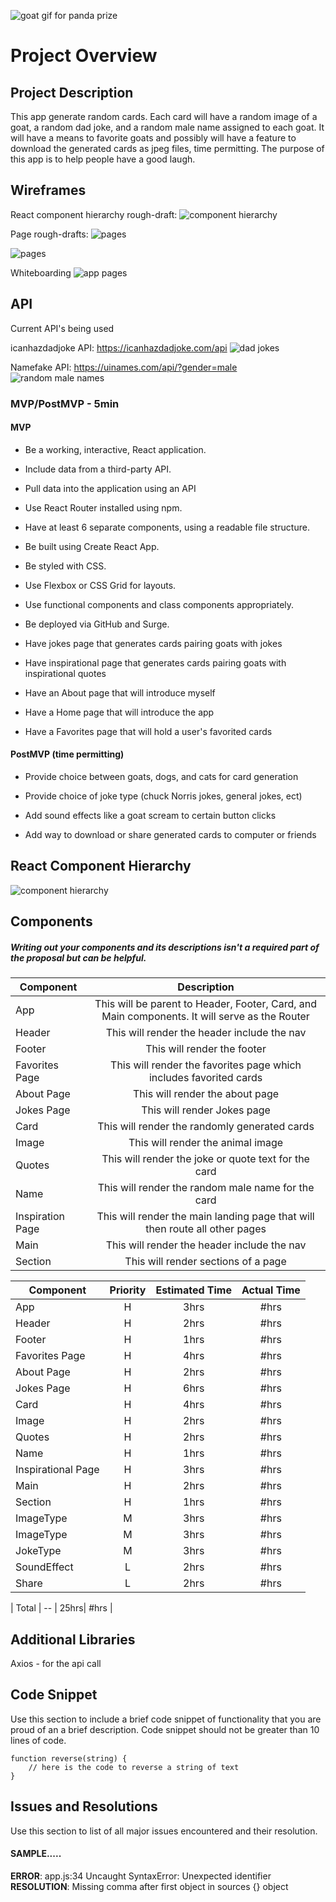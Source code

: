 ![goat gif for panda prize](https://media3.giphy.com/media/Q6lrzliWvxS6c/source.gif)

# Project Overview


## Project Description

This app generate random cards. Each card will have a random image of a goat, a random dad joke, and a random male name assigned to each goat. It will have a means to favorite goats and possibly will have a feature to download the generated cards as jpeg files, time permitting. The purpose of this app is to help people have a good laugh.

## Wireframes

React component hierarchy rough-draft:
![component hierarchy](https://res.cloudinary.com/dldktffdd/image/upload/v1566588654/proj%202/project%20worksheet/wireframing/IMG_1844_iq7xpk.heic)

Page rough-drafts:
![pages](https://res.cloudinary.com/dldktffdd/image/upload/v1566588654/proj%202/project%20worksheet/wireframing/IMG_2815_qztb5i.heic)

![pages](https://res.cloudinary.com/dldktffdd/image/upload/v1566588654/proj%202/project%20worksheet/wireframing/IMG_3780_tzplb3.heic)

Whiteboarding
![app pages](https://res.cloudinary.com/dldktffdd/image/upload/v1566588437/proj%202/project%20worksheet/wireframing/IMG_5102_znkbth.heic)

## API

Current API's being used

icanhazdadjoke API: https://icanhazdadjoke.com/api
![dad jokes](https://res.cloudinary.com/dldktffdd/image/upload/v1566584374/proj%202/project%20worksheet/api%20screenshots/Screen_Shot_2019-08-23_at_2.18.56_PM_kgd2i3.png)

Namefake API: https://uinames.com/api/?gender=male
![random male names](https://res.cloudinary.com/dldktffdd/image/upload/v1566584878/proj%202/project%20worksheet/api%20screenshots/Screen_Shot_2019-08-23_at_2.27.23_PM_tbjizd.png)


### MVP/PostMVP - 5min

#### MVP
- Be a working, interactive, React application.

- Include data from a third-party API.

- Pull data into the application using an API

- Use React Router installed using npm.

- Have at least 6 separate components, using a readable file structure.

- Be built using Create React App.

- Be styled with CSS.

- Use Flexbox or CSS Grid for layouts.

- Use functional components and class components appropriately.

- Be deployed via GitHub and Surge.

- Have jokes page that generates cards pairing goats with jokes

- Have inspirational page that generates cards pairing goats with inspirational quotes

- Have an About page that will introduce myself

- Have a Home page that will introduce the app

- Have a Favorites page that will hold a user's favorited cards


#### PostMVP (time permitting)

- Provide choice between goats, dogs, and cats for card generation

- Provide choice of joke type (chuck Norris jokes, general jokes, ect)

- Add sound effects like a goat scream to certain button clicks

- Add way to download or share generated cards to computer or friends


## React Component Hierarchy

![component hierarchy](https://res.cloudinary.com/dldktffdd/image/upload/v1566588437/proj%202/project%20worksheet/wireframing/IMG_7281_tnh6xi.heic)

## Components
##### Writing out your components and its descriptions isn't a required part of the proposal but can be helpful.


| Component | Description |
| --- | :---: |  
| App | This will be parent to Header, Footer, Card, and Main components. It will serve as the Router|
| Header | This will render the header include the nav |
| Footer | This will render the footer |
| Favorites Page | This will render the favorites page which includes favorited cards|
| About Page | This will render the about page |
| Jokes Page | This will render Jokes page |
| Card | This will render the randomly generated cards |
| Image | This will render the animal image |
| Quotes | This will render the joke or quote text for the card |
| Name | This will render the random male name for the card |
| Inspiration Page | This will render the main landing page that will then route all other pages |
| Main | This will render the header include the nav |
| Section | This will render sections of a page |


| Component | Priority | Estimated Time | Actual Time |
| --- | :---: |  :---: | :---: |
| App | H | 3hrs| #hrs |
| Header | H | 2hrs| #hrs |
| Footer | H | 1hrs| #hrs |
| Favorites Page | H | 4hrs| #hrs |
| About Page | H | 2hrs| #hrs |
| Jokes Page | H | 6hrs| #hrs |
| Card | H | 4hrs| #hrs |
| Image | H | 2hrs| #hrs |
| Quotes | H | 2hrs| #hrs |
| Name | H | 1hrs| #hrs |
| Inspirational Page | H | 3hrs| #hrs |
| Main | H | 2hrs| #hrs |
| Section | H | 1hrs| #hrs |
| ImageType | M | 3hrs| #hrs |
| ImageType | M | 3hrs| #hrs |
| JokeType | M | 3hrs| #hrs |
| SoundEffect | L | 2hrs| #hrs |
| Share | L | 2hrs| #hrs |

| Total | -- | 25hrs| #hrs |

## Additional Libraries
 Axios - for the api call

## Code Snippet

Use this section to include a brief code snippet of functionality that you are proud of an a brief description.  Code snippet should not be greater than 10 lines of code.

```
function reverse(string) {
	// here is the code to reverse a string of text
}
```

## Issues and Resolutions
 Use this section to list of all major issues encountered and their resolution.

#### SAMPLE.....
**ERROR**: app.js:34 Uncaught SyntaxError: Unexpected identifier                                
**RESOLUTION**: Missing comma after first object in sources {} object
